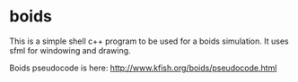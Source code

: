 # boids

This is a simple shell c++ program to be used for a boids simulation.
It uses sfml for windowing and drawing.

Boids pseudocode is here:
http://www.kfish.org/boids/pseudocode.html
